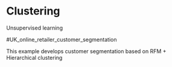# Clustering
Unsupervised learning

#UK_online_retailer_customer_segmentation

This example develops customer segmentation based on RFM + Hierarchical clustering
